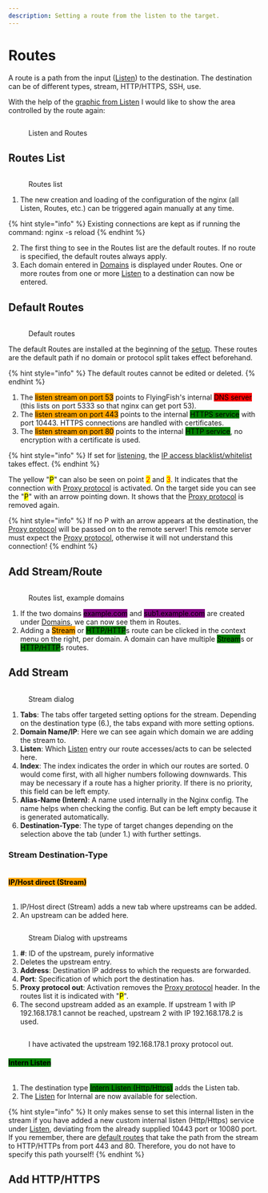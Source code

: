 ```yaml
---
description: Setting a route from the listen to the target.
---
```


# Routes

A route is a path from the input ([Listen](listen/)) to the destination. The destination can be of different types, stream, HTTP/HTTPS, SSH, use.

With the help of the [graphic from Listen](listen/#listen-flow) I would like to show the area controlled by the route again:

<figure><img src="../../.gitbook/assets/routes_listenflow.png" alt=""><figcaption><p>Listen and Routes</p></figcaption></figure>

## Routes List

<figure><img src="../../.gitbook/assets/routes_list.png" alt=""><figcaption><p>Routes list</p></figcaption></figure>

1. The new creation and loading of the configuration of the nginx (all Listen, Routes, etc.) can be triggered again manually at any time.

{% hint style="info" %}
Existing connections are kept as if running the command: nginx -s reload
{% endhint %}

2. The first thing to see in the Routes list are the default routes. If no route is specified, the default routes always apply.
3. Each domain entered in [Domains](domains/) is displayed under Routes. One or more routes from one or more [Listen](listen/) to a destination can now be entered.

## Default Routes



<figure><img src="../../.gitbook/assets/routes_defaults.png" alt=""><figcaption><p>Default routes</p></figcaption></figure>

The default Routes are installed at the beginning of the [setup](../installation/). These routes are the default path if no domain or protocol split takes effect beforehand.

{% hint style="info" %}
The default routes cannot be edited or deleted.
{% endhint %}

1. The <mark style="background-color:orange;">listen stream on port 53</mark> points to FlyingFish's internal <mark style="background-color:red;">DNS server</mark> (this lists on port 5333 so that nginx can get port 53).&#x20;
2. The <mark style="background-color:orange;">listen stream on port 443</mark> points to the internal <mark style="background-color:green;">HTTPS service</mark> with port 10443. HTTPS connections are handled with certificates.
3. The <mark style="background-color:orange;">listen stream on port 80</mark> points to the internal <mark style="background-color:green;">HTTP service</mark>, no encryption with a certificate is used.&#x20;

{% hint style="info" %}
If set for [listening](listen/), the [IP access blacklist/whitelist](ip-access.md) takes effect.
{% endhint %}

The yellow "<mark style="background-color:yellow;">P</mark>" can also be seen on point <mark style="color:red;">2</mark> and <mark style="color:red;">3</mark>. It indicates that the connection with [Proxy protocol](listen/proxy-protocol.md) is activated. On the target side you can see the "<mark style="background-color:yellow;">P</mark>" with an arrow pointing down. It shows that the [Proxy protocol](listen/proxy-protocol.md) is removed again.

{% hint style="info" %}
If no P with an arrow appears at the destination, the [Proxy protocol](listen/proxy-protocol.md) will be passed on to the remote server! This remote server must expect the [Proxy protocol](listen/proxy-protocol.md), otherwise it will not understand this connection!
{% endhint %}



## Add Stream/Route

<figure><img src="../../.gitbook/assets/routes_add.png" alt=""><figcaption><p>Routes list, example domains</p></figcaption></figure>

1. If the two domains <mark style="background-color:purple;">example.com</mark> and <mark style="background-color:purple;">sub1.example.com</mark> are created under [Domains](domains/), we can now see them in Routes.
2. Adding a <mark style="background-color:orange;">Stream</mark> or <mark style="background-color:green;">HTTP/HTTP</mark>s route can be clicked in the context menu on the right, per domain. A domain can have multiple <mark style="background-color:green;">Stream</mark>s or <mark style="background-color:green;">HTTP/HTTP</mark>s routes.

## Add Stream

<figure><img src="../../.gitbook/assets/routes_add_stream.png" alt=""><figcaption><p>Stream dialog</p></figcaption></figure>

1. **Tabs**: The tabs offer targeted setting options for the stream. Depending on the destination type (6.), the tabs expand with more setting options.
2. **Domain Name/IP**: Here we can see again which domain we are adding the stream to.
3. **Listen**: Which [Listen](listen/) entry our route accesses/acts to can be selected here.
4. **Index**: The index indicates the order in which our routes are sorted. 0 would come first, with all higher numbers following downwards. This may be necessary if a route has a higher priority. If there is no priority, this field can be left empty.
5. **Alias-Name (Intern)**: A name used internally in the Nginx config. The name helps when checking the config. But can be left empty because it is generated automatically.
6. **Destination-Type**: The type of target changes depending on the selection above the tab (under 1.) with further settings.



### Stream Destination-Type

<figure><img src="../../.gitbook/assets/routes_add_stream_types.png" alt=""><figcaption></figcaption></figure>

#### <mark style="background-color:orange;">IP/Host direct (Stream)</mark>

<figure><img src="../../.gitbook/assets/routes_add_stream_upstream.png" alt=""><figcaption></figcaption></figure>

1. IP/Host direct (Stream) adds a new tab where upstreams can be added.
2. An upstream can be added here.

<figure><img src="../../.gitbook/assets/routes_add_stream_upstream_add.png" alt=""><figcaption><p>Stream Dialog with upstreams</p></figcaption></figure>

1. **#**: ID of the upstream, purely informative
2. Deletes the upstream entry.
3. **Address**: Destination IP address to which the requests are forwarded.
4. **Port**: Specification of which port the destination has.
5. **Proxy protocol out**: Activation removes the [Proxy protocol](listen/proxy-protocol.md) header. In the routes list it is indicated with "<mark style="background-color:yellow;">P</mark>".
6. The second upstream added as an example. If upstream 1 with IP 192.168.178.1 cannot be reached, upstream 2 with IP 192.168.178.2 is used.

<figure><img src="../../.gitbook/assets/routes_add_stream_upstream_list.png" alt=""><figcaption><p>I have activated the upstream 192.168.178.1 proxy protocol out.</p></figcaption></figure>

#### <mark style="background-color:green;">Intern Listen</mark>

<figure><img src="../../.gitbook/assets/routes_add_stream_listen_add.png" alt=""><figcaption></figcaption></figure>

1. The destination type <mark style="background-color:green;">Intern Listen (Http/Https)</mark> adds the Listen tab.
2. The [Listen](listen/) for Internal are now available for selection.

{% hint style="info" %}
It only makes sense to set this internal listen in the stream if you have added a new custom internal listen (Http/Https) service under [Listen](listen/), deviating from the already supplied 10443 port or 10080 port. If you remember, there are [default routes](routes.md#default-routes) that take the path from the stream to HTTP/HTTPs from port 443 and 80. Therefore, you do not have to specify this path yourself!
{% endhint %}

## Add HTTP/HTTPS

